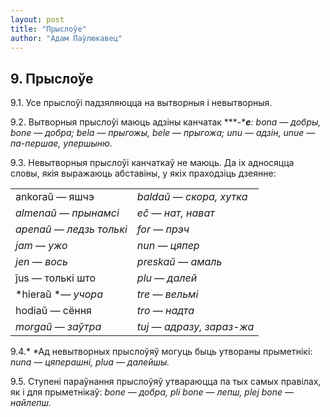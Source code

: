 ```yaml
---
layout: post
title: "Прыслоўе"
author: "Адам Паўлюкавец"
---
```



## 9. Прыслоўе

9.1. Усе прыслоўі падзяляюцца на вытворныя і невытворныя.

9.2. Вытворныя прыслоўі маюць адзіны канчатак ***-****e**: bona* —
*добры, bone* — *добра; bela* — *прыгожы, bele* — *прыгожа; unu* —
*адзін, unue* — *па-першае, упершыню.*

9.3. Невытворныя прыслоўі канчаткаў не маюць. Да іх адносяцца словы,
якія выражаюць абставіны, у якіх праходзіць дзеянне:

|                           |                            |
| ------------------------- | -------------------------- |
| ankoraŭ — яшчэ            | *baldaŭ* — *скора, хутка*  |
| *almenaŭ* — *прынамсі*    | *eĉ* — *нат, нават*        |
| *apenaŭ* — *ледзь толькі* | *for* — *прэч*             |
| *jam* — *ужо*             | *nun* — *цяпер*            |
| *jen* — *вось*            | *preskaŭ* — *амаль*        |
| ĵus — толькі што          | *plu* — *далей*            |
| *hieraŭ *— *учора*        | *tre* — *вельмі*           |
| hodiaŭ — сёння            | *tro* — *надта*            |
| *morgaŭ* — *заўтра*       | *tuj* — *адразу, зараз-жа* |

9.4.* *Ад невытворных прыслоўяў могуць быць утвораны прыметнікі: *nuna*
— *цяперашні, plua* — *далейшы.*

9.5. Ступені параўнання прыслоўяў утвараюцца па тых самых правілах, як і
для прыметнікаў: *bone* — *добра, pli bone* — *лепш, plej bone* —
*найлепш.*
